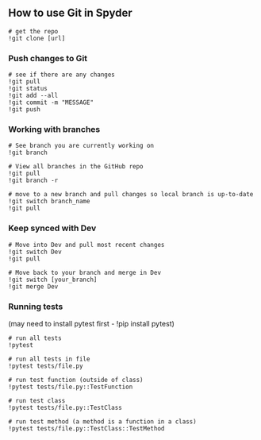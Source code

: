 ## How to use Git in Spyder

```
# get the repo
!git clone [url]
```

### Push changes to Git
```
# see if there are any changes
!git pull
!git status
!git add --all
!git commit -m "MESSAGE"
!git push

```

### Working with branches 
```
# See branch you are currently working on
!git branch

# View all branches in the GitHub repo
!git pull
!git branch -r

# move to a new branch and pull changes so local branch is up-to-date
!git switch branch_name
!git pull

```

### Keep synced with Dev
```
# Move into Dev and pull most recent changes
!git switch Dev
!git pull

# Move back to your branch and merge in Dev
!git switch [your_branch]
!git merge Dev
```

### Running tests
(may need to install pytest first - !pip install pytest)

```
# run all tests
!pytest

# run all tests in file
!pytest tests/file.py

# run test function (outside of class)
!pytest tests/file.py::TestFunction

# run test class
!pytest tests/file.py::TestClass

# run test method (a method is a function in a class)
!pytest tests/file.py::TestClass::TestMethod
```
